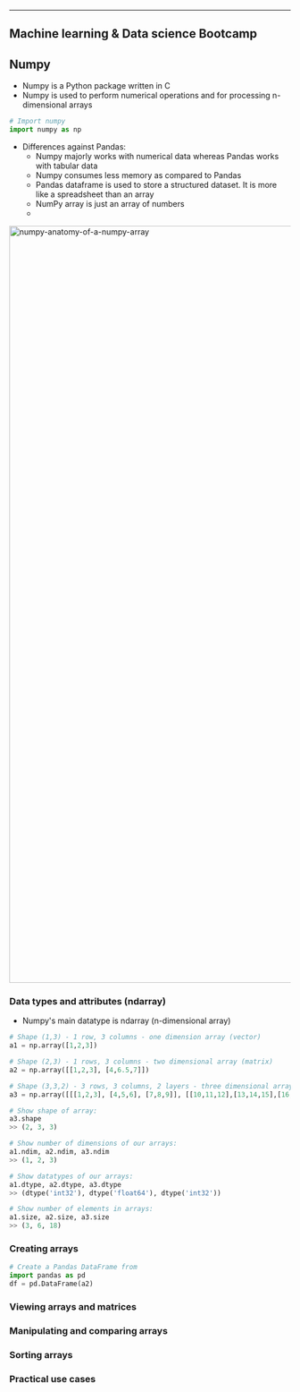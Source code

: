 ----------------------------------------
Machine learning & Data science Bootcamp
----------------------------------------

## Numpy

   * Numpy is a Python package written in C
   * Numpy is used to perform numerical operations and for processing n-dimensional arrays

```python
# Import numpy
import numpy as np
```

   * Differences against Pandas:
      * Numpy majorly works with numerical data whereas Pandas works with tabular data
      * Numpy consumes less memory as compared to Pandas
      * Pandas dataframe is used to store a structured dataset. It is more like a spreadsheet than an array
      * NumPy array is just an array of numbers
      * 
<img width="1353" alt="numpy-anatomy-of-a-numpy-array" src="https://user-images.githubusercontent.com/74961891/169284767-c43d0c16-f6d2-465a-b1f4-62bd42b7b785.png">
 
### Data types and attributes (ndarray)

   * Numpy's main datatype is ndarray (n-dimensional array)

```python
# Shape (1,3) - 1 row, 3 columns - one dimension array (vector)
a1 = np.array([1,2,3])

# Shape (2,3) - 1 rows, 3 columns - two dimensional array (matrix)
a2 = np.array([[1,2,3], [4,6.5,7]])

# Shape (3,3,2) - 3 rows, 3 columns, 2 layers - three dimensional array (matrix)
a3 = np.array([[[1,2,3], [4,5,6], [7,8,9]], [[10,11,12],[13,14,15],[16,17,18]]])

# Show shape of array:
a3.shape
>> (2, 3, 3)

# Show number of dimensions of our arrays:
a1.ndim, a2.ndim, a3.ndim
>> (1, 2, 3)

# Show datatypes of our arrays:
a1.dtype, a2.dtype, a3.dtype
>> (dtype('int32'), dtype('float64'), dtype('int32'))

# Show number of elements in arrays:
a1.size, a2.size, a3.size
>> (3, 6, 18)
```


### Creating arrays

```python
# Create a Pandas DataFrame from 
import pandas as pd
df = pd.DataFrame(a2)
```

### Viewing arrays and matrices


### Manipulating and comparing arrays


### Sorting arrays


### Practical use cases

